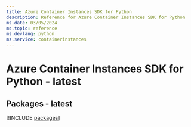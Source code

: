 ```yaml
---
title: Azure Container Instances SDK for Python
description: Reference for Azure Container Instances SDK for Python
ms.date: 03/05/2024
ms.topic: reference
ms.devlang: python
ms.service: containerinstances
---
```

# Azure Container Instances SDK for Python - latest
## Packages - latest
[!INCLUDE [packages](container-instances-index.md)]